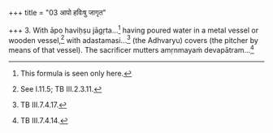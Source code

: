 +++
title = "03 आपो हविःषु जागृत"

+++
3. With āpo haviḥṣu jāgṛta...[^1] having poured water in a metal vessel or wooden vessel,[^2] with adastamasi...[^3] (the Adhvaryu) covers (the pitcher by means of that vessel). The sacrificer mutters amṛnmayaṁ devapātram...[^4]   

[^1]: This formula is seen only here.   

[^2]: See I.11.5; TB III.2.3.11.  

[^3]: TB III.7.4.17.  

[^4]: TB III.7.4.14.  
